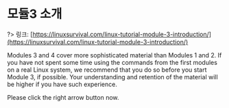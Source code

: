 # 모듈3 소개

?> 링크: [https://linuxsurvival.com/linux-tutorial-module-3-introduction/](https://linuxsurvival.com/linux-tutorial-module-3-introduction/)

Modules 3 and 4 cover more sophisticated material than Modules 1 and 2. If you have not spent some time using the commands from the first modules on a real Linux system, we recommend that you do so before you start Module 3, if possible. Your understanding and retention of the material will be higher if you have such experience.

Please click the right arrow button now.